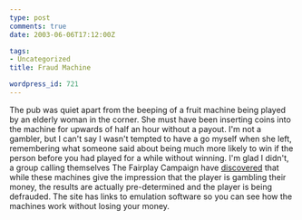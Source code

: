 ```yaml
---
type: post
comments: true
date: 2003-06-06T17:12:00Z

tags:
- Uncategorized
title: Fraud Machine

wordpress_id: 721
---
```


The pub was quiet apart from the beeping of a fruit machine being played by an elderly woman in the corner. She must have been inserting coins into the machine for upwards of half an hour without a payout. I'm not a gambler, but I can't say I wasn't tempted to have a go myself when she left, remembering what someone said about being much more likely to win if the person before you had played for a while without winning. I'm glad I didn't, a group calling themselves The Fairplay Campaign have [discovered](http://www.fairplay-campaign.co.uk/fruit/fruit1.htm) that while these machines give the impression that the player is gambling their money, the results are actually pre-determined and the player is being defrauded. The site has links to emulation software so you can see how the machines work without losing your money. 
